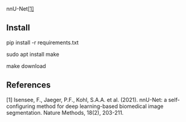 nnU-Net[[1]](#1)

## Install

pip install -r requirements.txt

sudo apt install make

make download




## References
<a id="1">[1]</a> 
Isensee, F., Jaeger, P.F., Kohl, S.A.A. et al. (2021). 
nnU-Net: a self-configuring method for deep learning-based biomedical image segmentation. 
Nature Methods, 18(2), 203-211.